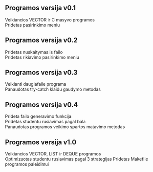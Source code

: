 ## Programos versija v0.1
Veikiancios VECTOR ir C masyvo programos\
Pridetas pasirinkimo meniu
## Programos versija v0.2
Pridetas nuskaitymas is failo\
Pridetas rikiavimo pasirinkimo meniu
## Programos versija v0.3
Veikianti daugiafaile programa\
Panaudotas try-catch klaidu gaudymo metodas
## Programos versija v0.4
Prideta failo generavimo funkcija\
Pridetas studentu rusiavimas pagal bala\
Panaudotas programos veikimo spartos matavimo metodas
## Programos versija v1.0
Veikiancios VECTOR, LIST ir DEQUE programos\
Optimizuotas studentu rusiavimas pagal 3 strategijas
Pridetas Makefile programos paleidimui
